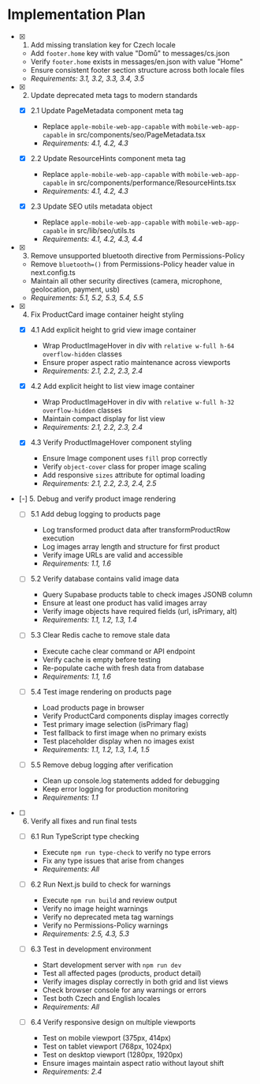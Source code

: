 # Implementation Plan

- [x] 1. Add missing translation key for Czech locale
  - Add `footer.home` key with value "Domů" to messages/cs.json
  - Verify `footer.home` exists in messages/en.json with value "Home"
  - Ensure consistent footer section structure across both locale files
  - _Requirements: 3.1, 3.2, 3.3, 3.4, 3.5_

- [x] 2. Update deprecated meta tags to modern standards
  - [x] 2.1 Update PageMetadata component meta tag
    - Replace `apple-mobile-web-app-capable` with `mobile-web-app-capable` in src/components/seo/PageMetadata.tsx
    - _Requirements: 4.1, 4.2, 4.3_

  - [x] 2.2 Update ResourceHints component meta tag
    - Replace `apple-mobile-web-app-capable` with `mobile-web-app-capable` in src/components/performance/ResourceHints.tsx
    - _Requirements: 4.1, 4.2, 4.3_

  - [x] 2.3 Update SEO utils metadata object
    - Replace `apple-mobile-web-app-capable` with `mobile-web-app-capable` in src/lib/seo/utils.ts
    - _Requirements: 4.1, 4.2, 4.3, 4.4_

- [x] 3. Remove unsupported bluetooth directive from Permissions-Policy
  - Remove `bluetooth=()` from Permissions-Policy header value in next.config.ts
  - Maintain all other security directives (camera, microphone, geolocation, payment, usb)
  - _Requirements: 5.1, 5.2, 5.3, 5.4, 5.5_

- [x] 4. Fix ProductCard image container height styling
  - [x] 4.1 Add explicit height to grid view image container
    - Wrap ProductImageHover in div with `relative w-full h-64 overflow-hidden` classes
    - Ensure proper aspect ratio maintenance across viewports
    - _Requirements: 2.1, 2.2, 2.3, 2.4_

  - [x] 4.2 Add explicit height to list view image container
    - Wrap ProductImageHover in div with `relative w-full h-32 overflow-hidden` classes
    - Maintain compact display for list view
    - _Requirements: 2.1, 2.2, 2.3, 2.4_

  - [x] 4.3 Verify ProductImageHover component styling
    - Ensure Image component uses `fill` prop correctly
    - Verify `object-cover` class for proper image scaling
    - Add responsive `sizes` attribute for optimal loading
    - _Requirements: 2.1, 2.2, 2.3, 2.4, 2.5_

- [-] 5. Debug and verify product image rendering
  - [ ] 5.1 Add debug logging to products page
    - Log transformed product data after transformProductRow execution
    - Log images array length and structure for first product
    - Verify image URLs are valid and accessible
    - _Requirements: 1.1, 1.6_

  - [ ] 5.2 Verify database contains valid image data
    - Query Supabase products table to check images JSONB column
    - Ensure at least one product has valid images array
    - Verify image objects have required fields (url, isPrimary, alt)
    - _Requirements: 1.1, 1.2, 1.3, 1.4_

  - [ ] 5.3 Clear Redis cache to remove stale data
    - Execute cache clear command or API endpoint
    - Verify cache is empty before testing
    - Re-populate cache with fresh data from database
    - _Requirements: 1.1, 1.6_

  - [ ] 5.4 Test image rendering on products page
    - Load products page in browser
    - Verify ProductCard components display images correctly
    - Test primary image selection (isPrimary flag)
    - Test fallback to first image when no primary exists
    - Test placeholder display when no images exist
    - _Requirements: 1.1, 1.2, 1.3, 1.4, 1.5_

  - [ ] 5.5 Remove debug logging after verification
    - Clean up console.log statements added for debugging
    - Keep error logging for production monitoring
    - _Requirements: 1.1_

- [ ] 6. Verify all fixes and run final tests
  - [ ] 6.1 Run TypeScript type checking
    - Execute `npm run type-check` to verify no type errors
    - Fix any type issues that arise from changes
    - _Requirements: All_

  - [ ] 6.2 Run Next.js build to check for warnings
    - Execute `npm run build` and review output
    - Verify no image height warnings
    - Verify no deprecated meta tag warnings
    - Verify no Permissions-Policy warnings
    - _Requirements: 2.5, 4.3, 5.3_

  - [ ] 6.3 Test in development environment
    - Start development server with `npm run dev`
    - Test all affected pages (products, product detail)
    - Verify images display correctly in both grid and list views
    - Check browser console for any warnings or errors
    - Test both Czech and English locales
    - _Requirements: All_

  - [ ] 6.4 Verify responsive design on multiple viewports
    - Test on mobile viewport (375px, 414px)
    - Test on tablet viewport (768px, 1024px)
    - Test on desktop viewport (1280px, 1920px)
    - Ensure images maintain aspect ratio without layout shift
    - _Requirements: 2.4_
